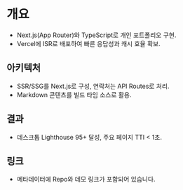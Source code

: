# 개요

- Next.js(App Router)와 TypeScript로 개인 포트폴리오 구현.
- Vercel에 ISR로 배포하여 빠른 응답성과 캐시 효율 확보.

## 아키텍처
- SSR/SSG를 Next.js로 구성, 연락처는 API Routes로 처리.
- Markdown 콘텐츠를 빌드 타임 소스로 활용.

## 결과
- 데스크톱 Lighthouse 95+ 달성, 주요 페이지 TTI < 1초.

## 링크
- 메타데이터에 Repo와 데모 링크가 포함되어 있습니다.
